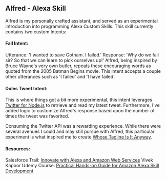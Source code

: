 ## Alfred - Alexa Skill

Alfred is my personally crafted assistant, and served as an experimental introduction into programming Alexa Custom Skills. This skill currently contains two custom Intents:

#### Fall Intent: 
Utterance: 'I wanted to save Gotham. I failed.' Response: 'Why do we fall sir? So that we can learn to pick ourselves up!' Alfred, being inspired by Bruce Wayne's very own butler, repeats these encouraging words as quoted from the 2005 Batman Begins movie. This intent accepts a couple other utterances such as 'I failed' and 'I have failed'.

#### Doles Tweet Intent: 
This is where things got a bit more experimental, this intent leverages [Twitter for Node.js](https://www.npmjs.com/package/twitter) to retrieve and read my latest tweet. Furthermore, I've added logic to customize Alfred's response based upon the number of times the tweet was favorited. 

Consuming the Twitter API was a rewarding experience. While there were several avenues I could and may still pursue with Alfred, this particular experiment is what inspired me to create [Whose Tagline Is It Anyway](https://github.com/matthewdoles/whose-tagline-is-it-anyway). 

#### Resources:
Salesforce Trail: [Innovate with Alexa and Amazon Web Services](https://trailhead.salesforce.com/en/content/learn/trails/innovate-with-alexa-and-amazon-web-services)
Vivek Kapoor Udemy Course: [Practical Hands-on Guide for Amazon Alexa Skill Development](https://www.udemy.com/build-your-rad-personal-assistant-with-amazon-alexa-custom-skills/learn/lecture/8519268#overview)
